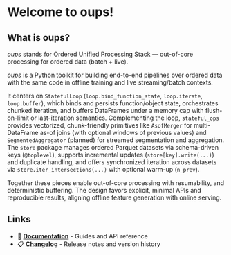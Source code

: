 # Welcome to oups!

## What is oups?
*oups* stands for Ordered Unified Processing Stack — out-of-core processing for ordered data (batch + live).

*oups* is a Python toolkit for building end-to-end pipelines over ordered data with the same code in offline training and live streaming/batch contexts.

It centers on ``StatefulLoop`` (``loop.bind_function_state``, ``loop.iterate``, ``loop.buffer``), which binds and persists function/object state, orchestrates chunked iteration, and buffers DataFrames under a memory cap with flush-on-limit or last-iteration semantics.
Complementing the loop, ``stateful_ops`` provides vectorized, chunk-friendly primitives like ``AsofMerger`` for multi-DataFrame as-of joins (with optional windows of previous values) and ``SegmentedAggregator`` (planned) for streamed segmentation and aggregation.
The ``store`` package manages ordered Parquet datasets via schema-driven keys (``@toplevel``), supports incremental updates (``store[key].write(...)``) and duplicate handling, and offers synchronized iteration across datasets via ``store.iter_intersections(...)`` with optional warm-up (``n_prev``).

Together these pieces enable out-of-core processing with resumability, and deterministic buffering. The design favors explicit, minimal APIs and reproducible results, aligning offline feature generation with online serving.

## Links

- 📖 **[Documentation](https://pierrot.codeberg.page/oups/)** - Guides and API reference
- 📋 **[Changelog](CHANGELOG.md)** - Release notes and version history
